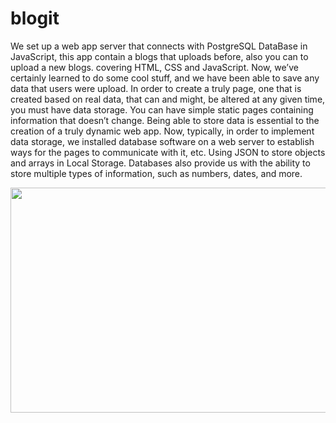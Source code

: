 # blogit


We set up a web app server that connects with PostgreSQL DataBase in JavaScript, this app contain a blogs that uploads before, also you can to upload a new blogs.
covering HTML, CSS and JavaScript. 
Now, we’ve certainly learned to do some cool stuff, and we have been able to save any data that users were upload.
In order to create a truly page, one that is created based on real data, that can and might, be altered at any given time, you must have data storage.
You can have simple static pages containing information that doesn’t change.
Being able to store data is essential to the creation of a truly dynamic web app.
Now, typically, in order to implement data storage, we installed database software on a web server to establish ways for the pages to communicate with it, etc.
Using JSON to store objects and arrays in Local Storage.
Databases also provide us with the ability to store multiple types of information, such as numbers, dates, and more.

<p align="center">
  <img src="/public/image2.png" width=720px height=360px />
</p>
